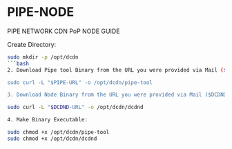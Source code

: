 # PIPE-NODE
PIPE NETWORK CDN PoP NODE GUIDE

Create Directory:
```bash
sudo mkdir -p /opt/dcdn
```bash
2. Download Pipe tool Binary from the URL you were provided via Mail ($PIPE-URL is where you'll insert the download link. into the double quote.):

sudo curl -L "$PIPE-URL" -o /opt/dcdn/pipe-tool

3. Download Node Binary from the URL you were provided via Mail ($DCDND-URL is where you'll insert the download link. into the double quote.):

sudo curl -L "$DCDND-URL" -o /opt/dcdn/dcdnd

4. Make Binary Executable:

sudo chmod +x /opt/dcdn/pipe-tool
sudo chmod +x /opt/dcdn/dcdnd


